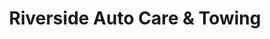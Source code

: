 ---
title: "Riverside Auto Care & Towing"
url: /southgate/riverside-auto-care-and-towing/
shop: car repair
---